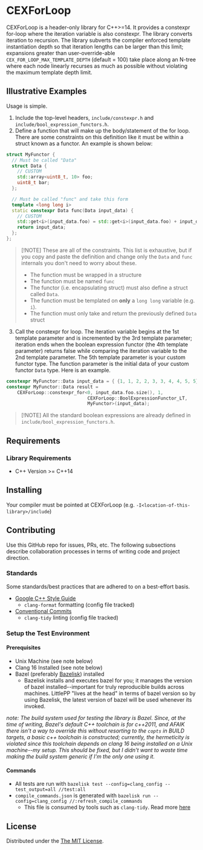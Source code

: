 # CEXForLoop

CEXForLoop is a header-only library for C++>=14. It provides a constexpr
for-loop where the iteration variable is also constexpr. The library converts
iteration to recursion. The library subverts the compiler enforced template
instantiation depth so that iteration lengths can be larger than this limit;
expansions greater than user-override-able `CEX_FOR_LOOP_MAX_TEMPLATE_DEPTH`
(default = 100) take place along an N-tree where each node linearly recurses as
much as possible without violating the maximum template depth limit.

## Illustrative Examples

Usage is simple.

1. Include the top-level headers, `include/constexpr.h` and
   `include/bool_expression_functors.h`.
2. Define a function that will make up the body/statement of the for loop. There
   are some constraints on this definition like it must be within a struct known
   as a functor. An example is shown below:

```cpp
struct MyFunctor {
  // Must be called "Data"
  struct Data {
    // CUSTOM
    std::array<uint8_t, 10> foo;
    uint8_t bar;
  };

  // Must be called "func" and take this form
  template <long long i>
  static constexpr Data func(Data input_data) {
    // CUSTOM
    std::get<i>(input_data.foo) = std::get<i>(input_data.foo) + input_data.bar;
    return input_data;
  };
};
```

> [!NOTE] These are all of the constraints. This list is exhaustive, but if you
> copy and paste the definition and change only the `Data` and `func` internals
> you don't need to worry about these.
>
> - The function must be wrapped in a structure
> - The function must be named `func`
> - The functor (i.e. encapsulating struct) must also define a struct called
>   `Data`.
> - The function must be templated on **only** a `long long` variable (e.g.
>   `i`).
> - The function must only take and return the previously defined `Data` struct

3. Call the constexpr for loop. The iteration variable begins at the 1st
   template parameter and is incremented by the 3rd template parameter;
   iteration ends when the boolean expression functor (the 4th template
   parameter) returns false while comparing the iteration variable to the 2nd
   template parameter. The 5th template parameter is your custom functor type.
   The function parameter is the initial data of your custom functor `Data`
   type. Here is an example.

```cpp
constexpr MyFunctor::Data input_data = { {1, 1, 2, 2, 3, 3, 4, 4, 5, 5}, 12};
constexpr MyFunctor::Data result =
    CEXForLoop::constexpr_for<0, input_data.foo.size(), 1,
                              CEXForLoop::BoolExpressionFunctor_LT,
                              MyFunctor>(input_data);
```

> [!NOTE] All the standard boolean expressions are already defined in
> `include/bool_expression_functors.h`.

## Requirements

### Library Requirements

- C++ Version >= C++14

## Installing

Your compiler must be pointed at CEXForLoop (e.g.
`-I<location-of-this-library>/include`)

## Contributing

Use this GitHub repo for issues, PRs, etc. The following subsections describe
collaboration processes in terms of writing code and project direction.

### Standards

Some standards/best practices that are adhered to on a best-effort basis.

- [Google C++ Style Guide](https://google.github.io/styleguide/cppguide.html)
  - `clang-format` formatting (config file tracked)
- [Conventional Commits](https://www.conventionalcommits.org/en/v1.0.0/)
  - `clang-tidy` linting (config file tracked)

### Setup the Test Environment

#### Prerequisites

- Unix Machine (see note below)
- Clang 16 Installed (see note below)
- Bazel (preferably [Bazelisk](https://github.com/bazelbuild/bazelisk))
  installed
  - Bazelisk installs and executes bazel for you; it manages the version of
    bazel installed--important for truly reproducible builds across machines.
    LittlePP "lives at the head" in terms of bazel version so by using Bazelisk,
    the latest version of bazel will be used whenever its invoked.

_note: The build system used for testing the library is Bazel. Since, at the
time of writing, Bazel's default C++ toolchain is for c++2011, and AFAIK there
isn't a way to override this without resorting to the `copts` in BUILD targets,
a basic c++ toolchain is constructed; currently, the hermeticity is violated
since this toolchain depends on clang 16 being installed on a Unix machine--my
setup. This should be fixed, but I didn't want to waste time making the build
system generic if I'm the only one using it._

#### Commands

- All tests are run with
  `bazelisk test --config=clang_config --test_output=all //test:all`
- `compile_commands.json` is generated with
  `bazelisk run --config=clang_config //:refresh_compile_commands`
  - This file is consumed by tools such as `clang-tidy`. Read more
    [here](https://github.com/hedronvision/bazel-compile-commands-extractor)

## License

Distributed under the [The MIT License](https://opensource.org/license/mit/).
